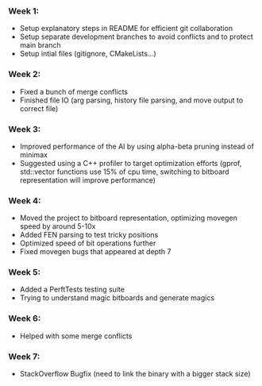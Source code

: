 ### Week 1:
- Setup explanatory steps in README for efficient git collaboration
- Setup separate development branches to avoid conflicts and to protect main branch
- Setup intial files (gitignore, CMakeLists...)
### Week 2:
- Fixed a bunch of merge conflicts
- Finished file IO (arg parsing, history file parsing, and move output to correct file)
### Week 3:
- Improved performance of the AI by using alpha-beta pruning instead of minimax
- Suggested using a C++ profiler to target optimization efforts (gprof, std::vector functions use 15% of cpu time, switching to bitboard representation will improve performance)
### Week 4:
- Moved the project to bitboard representation, optimizing movegen speed by around 5-10x
- Added FEN parsing to test tricky positions
- Optimized speed of bit operations further
- Fixed movegen bugs that appeared at depth 7
### Week 5:
- Added a PerftTests testing suite
- Trying to understand magic bitboards and generate magics
### Week 6:
- Helped with some merge conflicts
### Week 7:
- StackOverflow Bugfix (need to link the binary with a bigger stack size)
